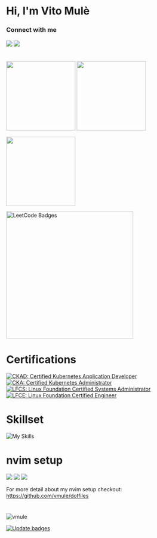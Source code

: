 # Hi, I'm Vito Mulè
### Connect with me
<a href="https://linkedin.com/in/vmule" target="blank"><img align="center" src="https://img.shields.io/badge/LinkedIn-0077B5?style=for-the-badge&logo=linkedin&logoColor=white" /></a>
<a href= "mailto: mulevito@gmail.com" target="blank"><img align="center" src="https://img.shields.io/badge/Gmail-D14836?style=for-the-badge&logo=gmail&logoColor=white" /></a> 


#
<a href="https://github.com/vmule"><img src="https://github-readme-stats.vercel.app/api/top-langs/?username=vmule&layout=compact&hide=shell&theme=tokyonight&hide_border=false&bg_color=ffffff00" height="185"></a>
<a href="#"><img src="https://github-readme-stats.vercel.app/api?username=vmule&show_icons=true&count_private=true&theme=tokyonight&hide_border=false&bg_color=ffffff00&custom_title=Github%20Stats" height="185" ></a>

<a href="https://leetcode.com/vmule"><img src="https://leetcard.jacoblin.cool/vmule?theme=dark&border=1" height="185" ></a>


<a href="https://leetcode.com/vmule"><img src="https://leetcode-badge-showcase.vercel.app/api?username=vmule&theme=tokyonight&border=border" alt="LeetCode Badges" width="340" ></a>
<!--
<a href="#"><img src="https://github-readme-stats.vercel.app/api?username=vmule&show_icons=true&count_private=true&theme=blueberry&hide_border=true&bg_color=ffffff00&custom_title=Github%20Stats" width="500" ></a>
--> 



# Certifications
<!--START_SECTION:badges-->
[![CKAD: Certified Kubernetes Application Developer](https://images.credly.com/size/101x101/images/f88d800c-5261-45c6-9515-0458e31c3e16/ckad_from_cncfsite.png)](http://www.credly.com/badges/f92db743-8563-479b-8f6e-3510e037948a "CKAD: Certified Kubernetes Application Developer")
[![CKA: Certified Kubernetes Administrator](https://images.credly.com/size/110x110/images/8b8ed108-e77d-4396-ac59-2504583b9d54/cka_from_cncfsite__281_29.png)](http://www.credly.com/badges/4bb8b108-094b-4216-8e42-2c342d79ee83 "CKA: Certified Kubernetes Administrator")
[![LFCS: Linux Foundation Certified Systems Administrator](https://images.credly.com/size/110x110/images/7b3e8069-a4f3-4286-9eda-c146bf80d5ea/1_LFCS-600x600.png)](http://www.credly.com/badges/185d2a8b-900d-4b6d-9b7a-8c86621e27c9 "LFCS: Linux Foundation Certified Systems Administrator")
[![LFCE: Linux Foundation Certified Engineer](https://images.credly.com/size/110x110/images/c5bd4ec6-ff12-4d66-8ee3-a8260c6ca9c1/1_LFCE-600x600.png)](http://www.credly.com/badges/5ae6c9a1-62c7-4fea-b458-42220198e228 "LFCE: Linux Foundation Certified Engineer")
<!--END_SECTION:badges-->


# Skillset
![My Skills](https://skillicons.dev/icons?i=kubernetes,python,bash,neovim,git,github,jenkins,docker,prometheus,grafana,linux,aws)

<!--
,
<img src="https://img.shields.io/badge/kubernetes-326ce5.svg?&style=for-the-badge&logo=kubernetes&logoColor=white" /> 
<img src="https://img.shields.io/badge/Python-FFD43B?style=for-the-badge&logo=python&logoColor=blue" />
<img src="https://img.shields.io/badge/Go-00ADD8?style=for-the-badge&logo=go&logoColor=white" /> 
<img src="https://img.shields.io/badge/Shell_Script-121011?style=for-the-badge&logo=gnu-bash&logoColor=white" /> 
<img src="https://img.shields.io/badge/NeoVim-%2357A143.svg?&style=for-the-badge&logo=neovim&logoColor=white" /> 
<img src="https://img.shields.io/badge/iTerm2-000000?style=for-the-badge&logo=iterm2&logoColor=white" /> 
<img src="https://img.shields.io/badge/GIT-E44C30?style=for-the-badge&logo=git&logoColor=white" /> 

.
<img src="https://img.shields.io/badge/GitHub-100000?style=for-the-badge&logo=github&logoColor=white" /> 
<img src="https://img.shields.io/badge/TeamCity-000000?style=for-the-badge&logo=TeamCity&logoColor=white" /> 
<img src="https://img.shields.io/badge/Github%20Actions-282a2e?style=for-the-badge&logo=githubactions&logoColor=367cfe" /> 
<img src="https://img.shields.io/badge/Argo%20CD-1e0b3e?style=for-the-badge&logo=argo&logoColor=#d16044" /> 
<img src="https://img.shields.io/badge/iTerm2-000000?style=for-the-badge&logo=iterm2&logoColor=white" /> 
<img src="https://img.shields.io/badge/Docker-2CA5E0?style=for-the-badge&logo=docker&logoColor=white" /> 
<img src="https://img.shields.io/badge/Prometheus-000000?style=for-the-badge&logo=prometheus&labelColor=000000" /> 
<img src="https://img.shields.io/badge/Grafana-F2F4F9?style=for-the-badge&logo=grafana&logoColor=orange&labelColor=F2F4F9" /> 
-->


# nvim setup

<a href="https://dotfyle.com/vmule/dotfiles"><img src="https://dotfyle.com/vmule/dotfiles/badges/plugins" /></a>
<a href="https://dotfyle.com/vmule/dotfiles"><img src="https://dotfyle.com/vmule/dotfiles/badges/leaderkey" /></a>
<a href="https://dotfyle.com/vmule/dotfiles"><img src="https://dotfyle.com/vmule/dotfiles/badges/plugin-manager" /></a>

For more detail about my nvim setup checkout: https://github.com/vmule/dotfiles

#
<img src="https://komarev.com/ghpvc/?username=vmule" alt="vmule" />

[![Update badges](https://github.com/vmule/vmule/actions/workflows/update-badges.yml/badge.svg)](https://github.com/vmule/vmule/actions/workflows/update-badges.yml)
